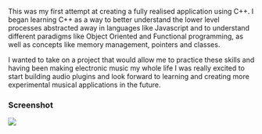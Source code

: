 This was my first attempt at creating a fully realised application using C++. I began learning C++ as a way to better understand the lower level processes abstracted away in languages like Javascript and to understand different paradigms like Object Oriented and Functional programming, as well as concepts like memory management, pointers and classes.

I wanted to take on a project that would allow me to practice these skills and having been making electronic music my whole life I was really excited to start building audio plugins and look forward to learning and creating more experimental musical applications in the future.

### Screenshot

![](./assets/screenshot.png)
